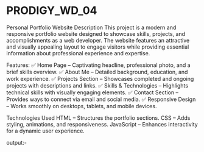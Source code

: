 # PRODIGY_WD_04
Personal Portfolio Website
Description
This project is a modern and responsive portfolio website designed to showcase skills, projects, and accomplishments as a web developer. The website features an attractive and visually appealing layout to engage visitors while providing essential information about professional experience and expertise.

Features:
✅ Home Page – Captivating headline, professional photo, and a brief skills overview.
✅ About Me – Detailed background, education, and work experience.
✅ Projects Section – Showcases completed and ongoing projects with descriptions and links.
✅ Skills & Technologies – Highlights technical skills with visually engaging elements.
✅ Contact Section – Provides ways to connect via email and social media.
✅ Responsive Design – Works smoothly on desktops, tablets, and mobile devices.

Technologies Used
HTML – Structures the portfolio sections.
CSS – Adds styling, animations, and responsiveness.
JavaScript – Enhances interactivity for a dynamic user experience.

output:-
